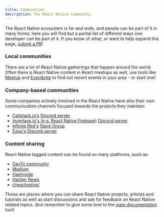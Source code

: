 ```yaml
---
title: Communities
description: The React Native Community
---
```


The React Native ecosystem is far and wide, and people can be part of it in many forms; here you will find but a partial list of different ways one developer can be part of it. If you know of other, or want to help expand this page, [submit a PR](https://github.com/facebook/react-native-website/pulls?q=is%3Apr+is%3Aopen+sort%3Aupdated-desc)!

### Local communities

There are a lot of React Native gatherings that happen around the world. Often there is React Native content in React meetups as well, use tools like [Meetup](https://www.meetup.com/topics/react-native/) and [Eventbrite](https://www.eventbrite.co.uk/d/online/react-native/?page=1) to find out recent events in your area - or start one!

### Company-based communities

Some companies actively involved in the React Native have also their own communication channels focused towards the projects they maintain:

- [Callstack.io's](https://www.callstack.com/) [Discord server](https://discordapp.com/invite/zwR2Cdh)
- [Invertase.io's (e.g. React Native Firebase)](https://invertase.io/) [Discord server](https://discord.gg/C9aK28N)
- [Infinite Red's](https://infinite.red/) [Slack Group](https://community.infinite.red/)
- [Expo's](https://expo.dev/) [Discord server](https://chat.expo.dev/)

### Content sharing

React Native tagged content can be found on many platforms, such as:

- [DevTo community](https://dev.to/t/reactnative)
- [Medium](https://medium.com/tag/react-native)
- [Hashnode](https://hashnode.com/n/react-native)
- [Hacker News](https://hn.algolia.com/?q=react-native)
- [r/reactnative/](https://www.reddit.com/r/reactnative/)

These are places where you can share React Native projects, articles and tutorials as well as start discussions and ask for feedback on React Native related topics. (but remember to give some love to the [main documentation](https://github.com/facebook/react-native-website) too!)
